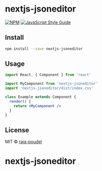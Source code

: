 # nextjs-jsoneditor

> 

[![NPM](https://img.shields.io/npm/v/nextjs-jsoneditor.svg)](https://www.npmjs.com/package/nextjs-jsoneditor) [![JavaScript Style Guide](https://img.shields.io/badge/code_style-standard-brightgreen.svg)](https://standardjs.com)

## Install

```bash
npm install --save nextjs-jsoneditor
```

## Usage

```jsx
import React, { Component } from 'react'

import MyComponent from 'nextjs-jsoneditor'
import 'nextjs-jsoneditor/dist/index.css'

class Example extends Component {
  render() {
    return <MyComponent />
  }
}
```

## License

MIT © [raja-poudel](https://github.com/raja-poudel)
# nextjs-jsoneditor
